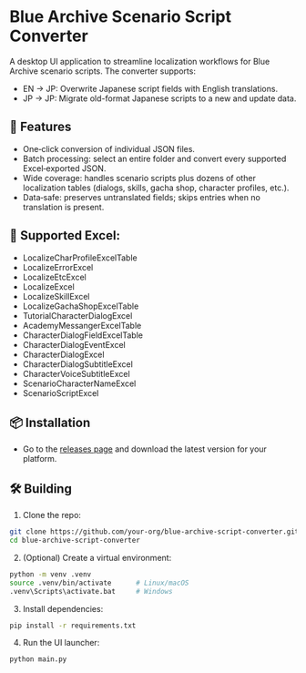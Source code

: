 # Blue Archive Scenario Script Converter
A desktop UI application to streamline localization workflows for Blue Archive scenario scripts. The converter supports:

- EN → JP: Overwrite Japanese script fields with English translations.
- JP → JP: Migrate old-format Japanese scripts to a new and update data.

## 🚀 Features
- One‑click conversion of individual JSON files.
- Batch processing: select an entire folder and convert every supported Excel‑exported JSON.
- Wide coverage: handles scenario scripts plus dozens of other localization tables (dialogs, skills, gacha shop, character profiles, etc.).
- Data‑safe: preserves untranslated fields; skips entries when no translation is present.

## 💾 Supported Excel:
- LocalizeCharProfileExcelTable
- LocalizeErrorExcel
- LocalizeEtcExcel
- LocalizeExcel
- LocalizeSkillExcel
- LocalizeGachaShopExcelTable
- TutorialCharacterDialogExcel
- AcademyMessangerExcelTable
- CharacterDialogFieldExcelTable
- CharacterDialogEventExcel
- CharacterDialogExcel
- CharacterDialogSubtitleExcel
- CharacterVoiceSubtitleExcel
- ScenarioCharacterNameExcel
- ScenarioScriptExcel
  
## 📦 Installation
- Go to the [releases page](https://github.com/your-org/blue-archive-script-converter/releases) and download the latest version for your platform.

## 🛠 Building
1. Clone the repo:

```bash
git clone https://github.com/your‑org/blue‑archive‑script‑converter.git
cd blue‑archive‑script‑converter
```

2. (Optional) Create a virtual environment:
```bash
python -m venv .venv
source .venv/bin/activate      # Linux/macOS  
.venv\Scripts\activate.bat     # Windows
```

3. Install dependencies:
```bash
pip install -r requirements.txt
```

4. Run the UI launcher:
```bash
python main.py
```